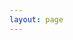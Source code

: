```yaml
---
layout: page
---
```


<script setup>
import { defineClientComponent } from 'vitepress'

const Tag = defineClientComponent(() => import('@/.vitepress/theme/components/Works.vue'))
</script>

<Tag/>

